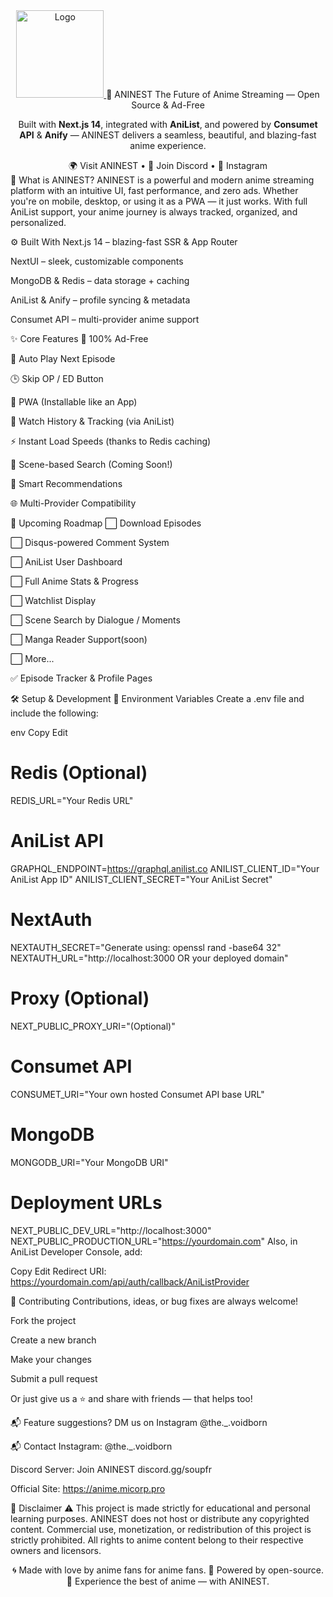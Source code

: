 <div align="center">
  <a href="https://anime.micorp.pro" target="_blank">
    <img src="https://github.com/EternalAnime/ANINEST-best-verse-/blob/main/public/android-chrome-512x512.png" alt="Logo" width="140" height="140">
  </a>
🌌 ANINEST
The Future of Anime Streaming — Open Source & Ad-Free

<p> Built with <strong>Next.js 14</strong>, integrated with <strong>AniList</strong>, and powered by <strong>Consumet API</strong> & <strong>Anify</strong> — ANINEST delivers a seamless, beautiful, and blazing-fast anime experience. </p>
🌍 Visit ANINEST • 💬 Join Discord • 📸 Instagram

</div>
🧩 What is ANINEST?
ANINEST is a powerful and modern anime streaming platform with an intuitive UI, fast performance, and zero ads. Whether you're on mobile, desktop, or using it as a PWA — it just works. With full AniList support, your anime journey is always tracked, organized, and personalized.

⚙️ Built With
Next.js 14 – blazing-fast SSR & App Router

NextUI – sleek, customizable components

MongoDB & Redis – data storage + caching

AniList & Anify – profile syncing & metadata

Consumet API – multi-provider anime support

✨ Core Features
🚫 100% Ad-Free

🔁 Auto Play Next Episode

🕒 Skip OP / ED Button

📱 PWA (Installable like an App)

💾 Watch History & Tracking (via AniList)

⚡ Instant Load Speeds (thanks to Redis caching)

🎯 Scene-based Search (Coming Soon!)

🧠 Smart Recommendations

🌐 Multi-Provider Compatibility

📍 Upcoming Roadmap
⬜ Download Episodes

⬜ Disqus-powered Comment System

⬜ AniList User Dashboard

⬜ Full Anime Stats & Progress

⬜ Watchlist Display

⬜ Scene Search by Dialogue / Moments

⬜ Manga Reader Support(soon)

⬜ More...

✅ Episode Tracker & Profile Pages

🛠️ Setup & Development
🔐 Environment Variables
Create a .env file and include the following:

env
Copy
Edit
# Redis (Optional)
REDIS_URL="Your Redis URL"

# AniList API
GRAPHQL_ENDPOINT=https://graphql.anilist.co
ANILIST_CLIENT_ID="Your AniList App ID"
ANILIST_CLIENT_SECRET="Your AniList Secret"

# NextAuth
NEXTAUTH_SECRET="Generate using: openssl rand -base64 32"
NEXTAUTH_URL="http://localhost:3000 OR your deployed domain"

# Proxy (Optional)
NEXT_PUBLIC_PROXY_URI="(Optional)"

# Consumet API
CONSUMET_URI="Your own hosted Consumet API base URL"

# MongoDB
MONGODB_URI="Your MongoDB URI"

# Deployment URLs
NEXT_PUBLIC_DEV_URL="http://localhost:3000"
NEXT_PUBLIC_PRODUCTION_URL="https://yourdomain.com"
Also, in AniList Developer Console, add:

Copy
Edit
Redirect URI: https://yourdomain.com/api/auth/callback/AniListProvider

🤝 Contributing
Contributions, ideas, or bug fixes are always welcome!

Fork the project

Create a new branch

Make your changes

Submit a pull request

Or just give us a ⭐ and share with friends — that helps too!

📬 Feature suggestions? DM us on Instagram @the._.voidborn

📬 Contact
Instagram: @the._.voidborn

Discord Server: Join ANINEST discord.gg/soupfr

Official Site: https://anime.micorp.pro

📢 Disclaimer
⚠️ This project is made strictly for educational and personal learning purposes.
ANINEST does not host or distribute any copyrighted content.
Commercial use, monetization, or redistribution of this project is strictly prohibited.
All rights to anime content belong to their respective owners and licensors.

<div align="center">
🌀 Made with love by anime fans for anime fans.
🚀 Powered by open-source.
🌌 Experience the best of anime — with ANINEST.

</div>
